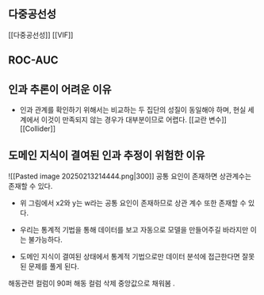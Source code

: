 ## 다중공선성
[[다중공선성]]
[[VIF]]

## ROC-AUC


## 인과 추론이 어려운 이유
- 인과 관계를 확인하기 위해서는 비교하는 두 집단의 성질이 동일해야 하며, 현실 세계에서 이것이 만족되지 않는 경우가 대부분이므로 어렵다.
[[교란 변수]]
[[Collider]]

## 도메인 지식이 결여된 인과 추정이 위험한 이유
![[Pasted image 20250213214444.png|300]]
공통 요인이 존재하면 상관계수는 존재할 수 있다.
- 위 그림에서 x2와 y는 w라는 공통 요인이 존재하므로 상관 계수 또한 존재할 수 있다.

- 우리는 통계적 기법을 통해 데이터를 보고 자동으로 모델을 만들어주길 바라지만 이는 불가능하다.
- 도메인 지식이 결여된 상태에서 통계적 기법으로만 데이터 분석에 접근한다면 잘못된 문제를 풀게 된다.



해동관련 컬럼이 90퍼
해동 컬럼 삭제
중앙값으로 채워봄 _._